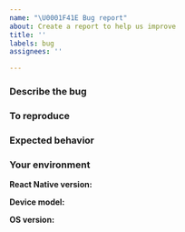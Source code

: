 ```yaml
---
name: "\U0001F41E Bug report"
about: Create a report to help us improve
title: ''
labels: bug
assignees: ''

---
```


<!-- Please search existing issues to avoid creating duplicates (opened and closed). -->

### Describe the bug
<!-- A clear and concise description of what the bug is. -->
<!-- Attach screenshots if possible. -->


### To reproduce
<!-- Steps to reproduce the behavior. -->


### Expected behavior
<!-- A clear and concise description of what you expected to happen. -->


### Your environment

**React Native version:**

**Device model:**

**OS version:**
